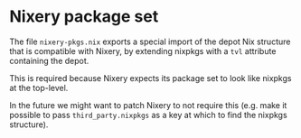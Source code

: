 Nixery package set
==================

The file `nixery-pkgs.nix` exports a special import of the depot Nix structure
that is compatible with Nixery, by extending nixpkgs with a `tvl` attribute
containing the depot.

This is required because Nixery expects its package set to look like nixpkgs at
the top-level.

In the future we might want to patch Nixery to not require this (e.g. make it
possible to pass `third_party.nixpkgs` as a key at which to find the nixpkgs
structure).
